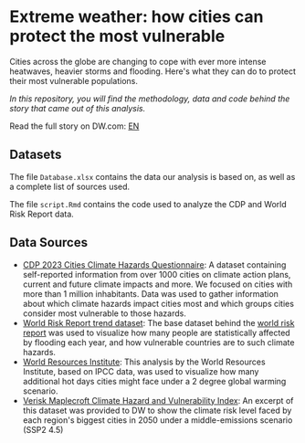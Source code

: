 #  Extreme weather: how cities can protect the most vulnerable 

Cities across the globe are changing to cope with ever more intense heatwaves, heavier storms and flooding. Here's what they can do to protect their most vulnerable populations.

*In this repository, you will find the methodology, data and code behind
the story that came out of this analysis.*

Read the full story on DW.com: [EN](https://www.dw.com/a-xx)

## Datasets

The file `Database.xlsx` contains the data our analysis is based on, as well as a complete list of sources used.

The file `script.Rmd` contains the code used to analyze the CDP and World Risk Report data.


## Data Sources

- [CDP 2023 Cities Climate Hazards Questionnaire](https://data.cdp.net/Climate-Hazards/2023-Cities-Climate-Hazards/rng4-m4ks/about_data): A dataset containing self-reported information from over 1000 cities on climate action plans, current and future climate impacts and more. We focused on cities with more than 1 million inhabitants. Data was used to gather information about which climate hazards impact cities most and which groups cities consider most vulnerable to those hazards.
- [World Risk Report trend dataset](https://data.humdata.org/dataset/worldriskindex): The base dataset behind the [world risk report](https://weltrisikobericht.de/worldriskreport/) was used to visualize how many people are statistically affected by flooding each year, and how vulnerable countries are to such climate hazards.
- [World Resources Institute](https://www.wri.org/insights/future-extreme-heat-cities-data): This analysis by the World Resources Institute, based on IPCC data, was used to visualize how many additional hot days cities might face under a 2 degree global warming scenario.
- [Verisk Maplecroft Climate Hazard and Vulnerability Index](https://www.maplecroft.com/global-risk-data/climate-risk-data/): An excerpt of this dataset was provided to DW to show the climate risk level faced by each region's biggest cities in 2050 under a middle-emissions scenario (SSP2 4.5)
